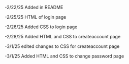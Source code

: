 -2/22/25 Added in README

-2/25/25 HTML of login page

-2/26/25 Added CSS to login page

-2/28/25 Added HTML and CSS to createaccount page

-3/1/25 edited changes to CSS for createaccount page

-3/1/25 Added HTML and CSS to change password page
